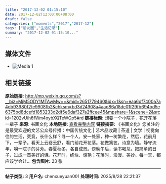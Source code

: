 ```yaml
---
title: "2017-12-02 01:15:10"
date: 2017-12-02T12:00:00+08:00
draft: false
categories: ["moments","2017","2017-12"]
tags: ["朋友圈","生活记录"]
summary: "2017-12-02 01:15:10..."
---
```


## 媒体文件

- ![Media 1](/Moments/photos/2017-12-02/201712020115100.jpg)

## 相关链接

**原始链接:** http://mp.weixin.qq.com/s?__biz=MjM5ODY1MTAwMw==&mid=2651779460&idx=1&sn=eaa6df7400a7a4db93980f2fe9908fb2&chksm=bd3d24908a4aad86a18de01f29fb694bd5e6375bd8dcefd1853233d2df5e6daf327a2ffcee45&mpshare=1&scene=2&srcid=1202vUih6fWm4oybXQTeWGp5#rd
**链接标题:** 想要一个小院子，花开花落一辈子
**来源:** 书画文化
**本地链接:** [查看完整内容](/link_content/2017/12/2017-12-02-2/link_content/)
**链接摘要:** 《书画文化》您关注的是最受欢迎的文艺公众号传播：中国传统文化 | 艺术品收藏 | 茶道 | 文学 | 视觉向往的生活，究竟，长什么样？寻一个人，安一处家，种一树繁花，然后，花前月下，一辈子。看天上云卷云舒，看门前花开花落。花做篱笆，诗意为墙。静守流年，嗅一院子的芬芳。春夏秋冬，各自成景。傍晚午后，读书喝茶。把简单的日子，过成一首美好的诗。花开时，绚烂、惊艳；花落时，浪漫、美妙。每一天，都应该学会让...
**包含图片:** 23 张

---

**帖子类型:** 3
**用户名:** chenxueyuan001
**处理时间:** 2025/8/28 22:21:37